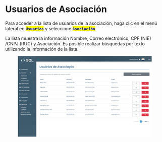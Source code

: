 # Usuarios de Asociación

Para acceder a la lista de usuarios de la asociación, haga clic en el menú lateral en <mark style="color:blue;">**`Usuarios`**</mark> y seleccione <mark style="color:blue;">**`Asociación`**</mark>.&#x20;

La lista muestra la información Nombre, Correo electrónico, CPF (NIE) /CNPJ (RUC) y Asociación. Es posible realizar búsquedas por texto utilizando la información de la lista.

<figure><img src="../../../../.gitbook/assets/lista user associação.png" alt=""><figcaption></figcaption></figure>
